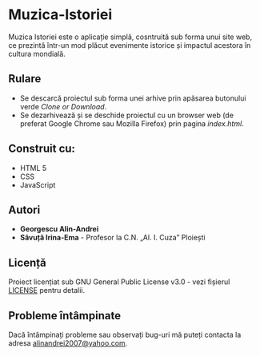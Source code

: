# Muzica-Istoriei

Muzica Istoriei este o aplicație simplă, cosntruită sub forma unui site web, ce prezintă într-un mod plăcut evenimente istorice și impactul  acestora în cultura mondială.

## Rulare

* Se descarcă proiectul sub forma unei arhive prin apăsarea butonului verde *Clone or Download*.
* Se dezarhivează și se deschide proiectul cu un browser web (de preferat Google Chrome sau Mozilla Firefox) prin pagina *index.html*.

## Construit cu:

* HTML 5
* CSS
* JavaScript

## Autori

* **Georgescu Alin-Andrei**
* **Săvuță Irina-Ema** - Profesor la C.N. „Al. I. Cuza” Ploiești

## Licență

Proiect licențiat sub GNU General Public License v3.0 - vezi fișierul [LICENSE](LICENSE) pentru detalii.

## Probleme întâmpinate

Dacă întâmpinați probleme sau observați bug-uri mă puteți contacta la adresa [alinandrei2007@yahoo.com](alinandrei2007@yahoo.com).
